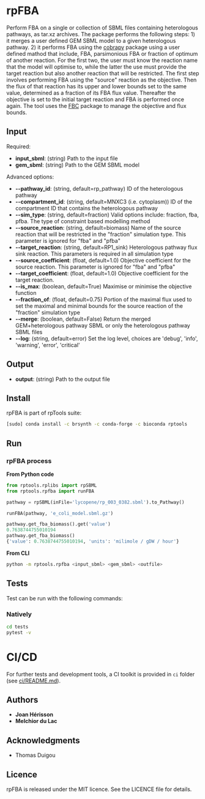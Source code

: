 # rpFBA

Perform FBA on a single or collection of SBML files containing heterologous pathways, as tar.xz archives. The package performs the following steps:
    1) it merges a user defined GEM SBML model to a given heterologous pathway.
    2) it performs FBA using the [cobrapy](https://opencobra.github.io/cobrapy/) package using a user defined mathod that include, FBA, parsimonious FBA or fraction of optimum of another reaction. For the first two, the user must know the reaction name that the model will optimise to, while the latter the use must provide the target reaction but also another reaction that will be restricted. The first step involves performing FBA using the "source" reaction as the objective. Then the flux of that reaction has its upper and lower bounds set to the same value, determined as a fraction of its FBA flux value. Thereafter the objective is set to the initial target reaction and FBA is performed once again. The tool uses the [FBC](https://co.mbine.org/specifications/sbml.level-3.version-1.fbc.version-2.release-1) package to manage the objective and flux bounds.

## Input

Required:
* **input_sbml**: (string) Path to the input file
* **gem_sbml**: (string) Path to the GEM SBML model

Advanced options:
* **--pathway_id**: (string, default=rp_pathway) ID of the heterologous pathway
* **--compartment_id**: (string, default=MNXC3 (i.e. cytoplasm)) ID of the compartment ID that contains the heterologous pathway
* **--sim_type**: (string, default=fraction) Valid options include: fraction, fba, pfba. The type of constraint based modelling method
* **--source_reaction**: (string, default=biomass) Name of the source reaction that will be restricted in the "fraction" simulation type. This parameter is ignored for "fba" and "pfba"
* **--target_reaction**: (string, default=RP1_sink) Heterologous pathway flux sink reaction. This parameters is required in all simulation type
* **--source_coefficient**: (float, default=1.0) Objective coefficient for the source reaction. This parameter is ignored for "fba" and "pfba"
* **--target_coefficient**: (float, default=1.0) Objective coefficient for the target reaction.
* **--is_max**: (boolean, default=True) Maximise or minimise the objective function
* **--fraction_of**: (float, default=0.75) Portion of the maximal flux used to set the maximal and minimal bounds for the source reaction of the "fraction" simulation type
* **--merge**: (boolean, default=False) Return the merged GEM+heterologous pathway SBML or only the heterologous pathway SBML files
* **--log**: (string, default=error) Set the log level, choices are 'debug', 'info', 'warning', 'error', 'critical'

## Output

* **output**: (string) Path to the output file


## Install
rpFBA is part of rpTools suite:
```sh
[sudo] conda install -c brsynth -c conda-forge -c bioconda rptools
```

## Run

### rpFBA process
**From Python code**
```python
from rptools.rplibs import rpSBML
from rptools.rpfba import runFBA

pathway = rpSBML(inFile='lycopene/rp_003_0382.sbml').to_Pathway()

runFBA(pathway, 'e_coli_model.sbml.gz')

pathway.get_fba_biomass().get('value')
0.7638744755010194
pathway.get_fba_biomass()
{'value': 0.7638744755010194, 'units': 'milimole / gDW / hour'}
```
**From CLI**
```sh
python -m rptools.rpfba <input_sbml> <gem_sbml> <outfile>
```

## Tests
Test can be run with the following commands:

### Natively
```bash
cd tests
pytest -v
```

# CI/CD
For further tests and development tools, a CI toolkit is provided in `ci` folder (see [ci/README.md](ci/README.md)).


## Authors

* **Joan Hérisson**
* **Melchior du Lac**

## Acknowledgments

* Thomas Duigou


## Licence
rpFBA is released under the MIT licence. See the LICENCE file for details.
